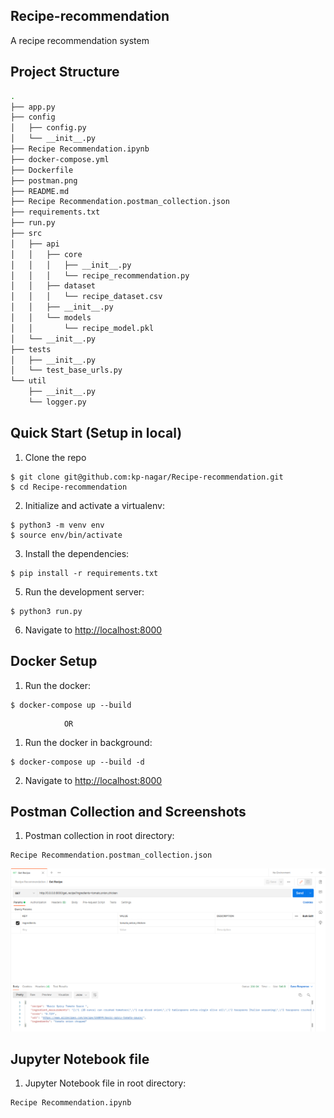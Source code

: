 ## Recipe-recommendation
A recipe recommendation system

Project Structure
--------
```sh
.
├── app.py
├── config
│   ├── config.py
│   └── __init__.py
├── Recipe Recommendation.ipynb
├── docker-compose.yml
├── Dockerfile
├── postman.png
├── README.md
├── Recipe Recommendation.postman_collection.json
├── requirements.txt
├── run.py
├── src
│   ├── api
│   │   ├── core
│   │   │   ├── __init__.py
│   │   │   └── recipe_recommendation.py
│   │   ├── dataset
│   │   │   └── recipe_dataset.csv
│   │   ├── __init__.py
│   │   └── models
│   │       └── recipe_model.pkl
│   └── __init__.py
├── tests
│   ├── __init__.py
│   └── test_base_urls.py
└── util
    ├── __init__.py
    └── logger.py
```

## Quick Start (Setup in local)

1. Clone the repo
  ```
  $ git clone git@github.com:kp-nagar/Recipe-recommendation.git
  $ cd Recipe-recommendation
  ```


2. Initialize and activate a virtualenv:
  ```
  $ python3 -m venv env
  $ source env/bin/activate
  ```

3. Install the dependencies:
  ```
  $ pip install -r requirements.txt
  ```

5. Run the development server:
  ```
  $ python3 run.py
  ```

6. Navigate to [http://localhost:8000](http://localhost:8000)


## Docker Setup
1. Run the docker:
  ```
  $ docker-compose up --build
  ```
                OR
1. Run the docker in background:
  ```
  $ docker-compose up --build -d
  ```

2. Navigate to [http://localhost:8000](http://localhost:8000)


## Postman Collection and Screenshots
1. Postman collection in root directory:
  ```
  Recipe Recommendation.postman_collection.json
  ```
![Pages](postman.png)

## Jupyter Notebook file
1. Jupyter Notebook file in root directory:
  ```
  Recipe Recommendation.ipynb
  ```
